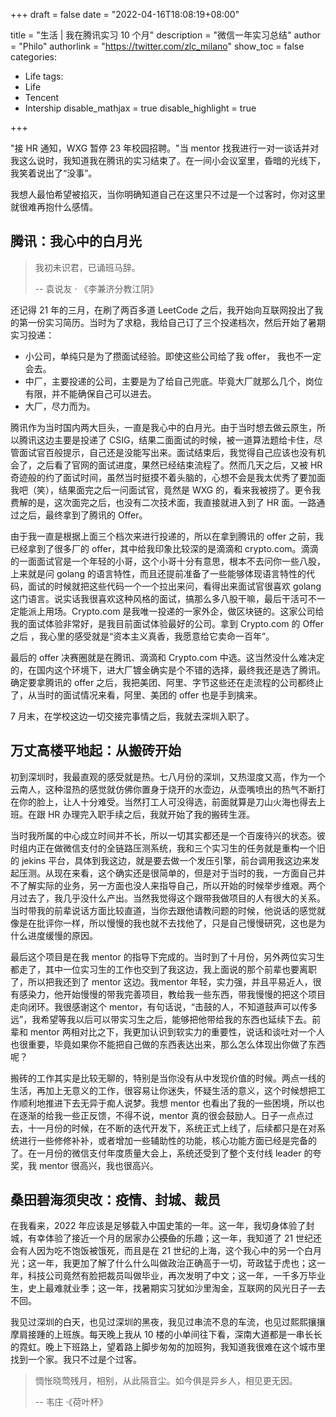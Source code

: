 +++
draft = false
date = "2022-04-16T18:08:19+08:00"

title = "生活 | 我在腾讯实习 10 个月"
description = "微信一年实习总结"
author = "Philo"
authorlink = "https://twitter.com/zlc_milano"
show_toc = false
categories:
  - Life
tags:
  - Life
  - Tencent
  - Intership
disable_mathjax = true
disable_highlight = true

+++

"接 HR 通知，WXG 暂停 23 年校园招聘。"当 mentor 找我进行一对一谈话并对我这么说时，我知道我在腾讯的实习结束了。在一间小会议室里，昏暗的光线下，我笑着说出了“没事”。

我想人最怕希望被掐灭，当你明确知道自己在这里只不过是一个过客时，你对这里就很难再抱什么感情。

## 腾讯：我心中的白月光

> 我初未识君，已诵班马辞。       
>
> 
>
>   -- 袁说友 · 《李兼济分教江阴》

还记得 21 年的三月，在刷了两百多道 LeetCode 之后，我开始向互联网投出了我的第一份实习简历。当时为了求稳，我给自己订了三个投递档次，然后开始了暑期实习投递：
- 小公司，单纯只是为了攒面试经验。即使这些公司给了我 offer， 我也不一定会去。
- 中厂，主要投递的公司，主要是为了给自己兜底。毕竟大厂就那么几个，岗位有限，并不能确保自己可以进去。
- 大厂，尽力而为。

腾讯作为当时国内两大巨头，一直是我心中的白月光。由于当时想去做云原生，所以腾讯这边主要是投递了 CSIG，结果二面面试的时候，被一道算法题给卡住，尽管面试官百般提示，自己还是没能写出来。面试结束后，我觉得自己应该也没有机会了，之后看了官网的面试进度，果然已经结束流程了。然而几天之后，又被 HR 奇迹般的约了面试时间，虽然当时挺摸不着头脑的，心想不会是我太优秀了要加面我吧（笑），结果面完之后一问面试官，竟然是 WXG 的，看来我被捞了。更令我费解的是，这次面完之后，也没有二次技术面，我直接就进入到了 HR 面。一路通过之后，最终拿到了腾讯的 Offer。

由于我一直是根据上面三个档次来进行投递的，所以在拿到腾讯的 offer 之前，我已经拿到了很多厂的 offer，其中给我印象比较深的是滴滴和 crypto.com。滴滴的一面面试官是一个年轻的小哥，这个小哥十分有意思，根本不去问你一些八股，上来就是问 golang 的语言特性，而且还提前准备了一些能够体现语言特性的代码，面试的时候就把这些代码一个一个拉出来问，看得出来面试官很喜欢 golang 这门语言。说实话我很喜欢这种风格的面试，搞那么多八股干嘛，最后干活可不一定能派上用场。Crypto.com 是我唯一投递的一家外企，做区块链的。这家公司给我的面试体验非常好，是我目前面试体验最好的公司。拿到 Crypto.com 的 Offer 之后 ，我心里的感受就是“资本主义真香，我愿意给它卖命一百年”。

最后的 offer 决赛圈就是在腾讯、滴滴和 Crypto.com 中选。这当然没什么难决定的，在国内这个环境下，进大厂镀金确实是个不错的选择，最终我还是选了腾讯。确定要拿腾讯的 offer 之后，我把美团、阿里、字节这些还在走流程的公司都终止了，从当时的面试情况来看，阿里、美团的 offer 也是手到擒来。

7 月末，在学校这边一切交接完事情之后，我就去深圳入职了。


## 万丈高楼平地起：从搬砖开始

初到深圳时，我最直观的感受就是热。七八月份的深圳，又热湿度又高，作为一个云南人，这种湿热的感觉就仿佛你置身于烧开的水壶边，从壶嘴喷出的热气不断打在你的脸上，让人十分难受。当然打工人可没得选，前面就算是刀山火海也得去上班。在跟 HR 办理完入职手续之后，我就开始了我的搬砖生涯。

当时我所属的中心成立时间并不长，所以一切其实都还是一个百废待兴的状态。彼时组内正在做微信支付的全链路压测系统，我和三个实习生的任务就是重构一个旧的 jekins 平台，具体到我这边，就是要去做一个发压引擎，前台调用我这边来发起压测。从现在来看，这个确实还是很简单的，但是对于当时的我，一方面自己并不了解实际的业务，另一方面也没人来指导自己，所以开始的时候举步维艰。两个月过去了，我几乎没什么产出。当然我觉得这个跟带我做项目的人有很大的关系。当时带我的前辈说话方面比较直道，当你去跟他请教问题的时候，他说话的感觉就像是在批评你一样，所以慢慢的我也就不去找他了，只是自己慢慢研究，这也是为什么进度缓慢的原因。

最后这个项目是在我 mentor 的指导下完成的。当时到了十月份，另外两位实习生都走了，其中一位实习生的工作也交到了我这边，我上面说的那个前辈也要离职了，所以把我还到了 mentor 这边。我mentor 年轻，实力强，并且平易近人，很有感染力，他开始慢慢的带我完善项目，教给我一些东西，带我慢慢的把这个项目走向闭环。我很感谢这个 mentor，有句话说，“击鼓的人，不知道鼓声可以传多远”，我希望等我以后可以带实习生之后，能够把他带给我的东西也延续下去。前辈和 mentor 两相对比之下，我更加认识到软实力的重要性，说话和谈吐对一个人也很重要，毕竟如果你不能把自己做的东西表达出来，那么怎么体现出你做了东西呢？

搬砖的工作其实是比较无聊的，特别是当你没有从中发现价值的时候。两点一线的生活，再加上无意义的工作，很容易让你迷失，怀疑生活的意义，这个时候想把工作顺利地推进下去无异于痴人说梦。我想 mentor 也看出了我的一些困境，所以也在逐渐的给我一些正反馈，不得不说，mentor 真的很会鼓励人。日子一点点过去，十一月份的时候，在不断的迭代开发下，系统正式上线了，后续都只是在对系统进行一些修修补补，或者增加一些辅助性的功能，核心功能方面已经是完备的了。在一月份的微信支付年度质量大会上，系统还受到了整个支付线 leader 的夸奖，我 mentor 很高兴，我也很高兴。

## 桑田碧海须臾改：疫情、封城、裁员

在我看来，2022 年应该是足够载入中国史策的一年。这一年，我切身体验了封城，有幸体验了接近一个月的居家办公~~摸鱼~~的乐趣；这一年，我知道了 21 世纪还会有人因为吃不饱饭被饿死，而且是在 21 世纪的上海，这个我心中的另一个白月光；这一年，我更加了解了什么什么叫做政治正确高于一切，苛政猛于虎也；这一年，科技公司竟然有脸把裁员叫做毕业，再次发明了中文；这一年，一千多万毕业生，史上最难就业季；这一年，找暑期实习犹如沙里淘金，互联网的风光日子一去不回。

我见过深圳的白天，也见过深圳的黑夜，我见过串流不息的车流，也见过熙熙攘攘摩肩接踵的上班族。每天晚上我从 10 楼的小单间往下看，深南大道都是一串长长的霓虹。晚上下班路上，望着路上脚步匆匆的加班狗，我知道我很难在这个城市里找到一个家。我只不过是个过客。

> 惆怅晓莺残月，相别，从此隔音尘。如今俱是异乡人，相见更无因。      
>
> 
>
>    -- 韦庄 ·《荷叶杯》

















